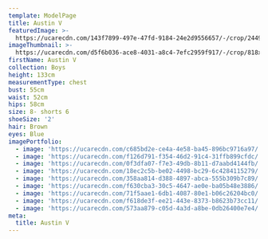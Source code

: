 ```yaml
---
template: ModelPage
title: Austin V
featuredImage: >-
  https://ucarecdn.com/143f7899-497e-47fd-9184-24e2d9556657/-/crop/2449x1311/0,0/-/preview/
imageThumbnail: >-
  https://ucarecdn.com/d5f6b036-ace8-4031-a8c4-7efc2959f917/-/crop/818x1103/447,38/-/preview/
firstName: Austin V
collection: Boys
height: 133cm
measurementType: chest
bust: 55cm
waist: 52cm
hips: 58cm
size: 8- shorts 6
shoeSize: '2'
hair: Brown
eyes: Blue
imagePortfolio:
  - image: 'https://ucarecdn.com/c685bd2e-ce4a-4e58-ba45-896bc9716a97/'
  - image: 'https://ucarecdn.com/f126d791-f354-46d2-91c4-31ffb899cfdc/'
  - image: 'https://ucarecdn.com/0f3dfa07-f7e3-49db-8b11-d7aabd4144fb/'
  - image: 'https://ucarecdn.com/18ec2c5b-be02-4498-bc29-6c4284115279/'
  - image: 'https://ucarecdn.com/358aa814-d388-4897-abca-555b309b7c89/'
  - image: 'https://ucarecdn.com/f630cba3-30c5-4647-ae0e-ba05b48e3886/'
  - image: 'https://ucarecdn.com/71f5aae1-6db1-4087-80e1-b06c26204bc0/'
  - image: 'https://ucarecdn.com/f618de3f-ee21-443e-8373-b8623b73cc11/'
  - image: 'https://ucarecdn.com/573aa879-c05d-4a3d-a8be-0db26400e7e4/'
meta:
  title: Austin V
---
```


